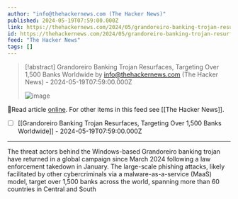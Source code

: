 ```yaml
---
author: "info@thehackernews.com (The Hacker News)"
published: 2024-05-19T07:59:00.000Z
link: https://thehackernews.com/2024/05/grandoreiro-banking-trojan-resurfaces.html
id: https://thehackernews.com/2024/05/grandoreiro-banking-trojan-resurfaces.html
feed: "The Hacker News"
tags: []
---
```

> [!abstract] Grandoreiro Banking Trojan Resurfaces, Targeting Over 1,500 Banks Worldwide by info@thehackernews.com (The Hacker News) - 2024-05-19T07:59:00.000Z
>
> ![image](https://blogger.googleusercontent.com/img/b/R29vZ2xl/AVvXsEi5-kZvOVxoh88ywy2pxjyTedNazjZeTetG15AeVqaK0dpeege9CD6e2nGix7xcLI8J5RtixTt0_ADwR6weDe_DL8Zpy5P0W8PgKn5lk0SFi421tllqDPbFLTqy03f-EBXdNDL2FEoIBeqLQcEtMwUf9AH2XFER0KHuzr7EgmKXZEM-6P8C7gydaNIbRKgm/s1600/bank.png)

🔗Read article [online](https://thehackernews.com/2024/05/grandoreiro-banking-trojan-resurfaces.html). For other items in this feed see [[The Hacker News]].

- [ ] [[Grandoreiro Banking Trojan Resurfaces, Targeting Over 1,500 Banks Worldwide]] - 2024-05-19T07:59:00.000Z
- - -
The threat actors behind the Windows-based Grandoreiro banking trojan have returned in a global campaign since March 2024 following a law enforcement takedown in January. The large-scale phishing attacks, likely facilitated by other cybercriminals via a malware-as-a-service (MaaS) model, target over 1,500 banks across the world, spanning more than 60 countries in Central and South
